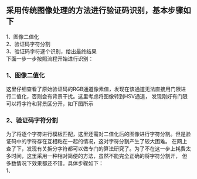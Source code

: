 ## 采用传统图像处理的方法进行验证码识别，基本步骤如下
1、图像二值化  
2、验证码字符分割  
3、验证码字符逐个识别，给出最终结果  
下面一步一步按照流程开始进行识别：  
### 1、图像二值化
这里仔细查看了原始验证码的RGB通道像素值，发现在该通道无法直接用门限进行二值化，否则会有背景干扰。这里考虑将图像转到HSV通道，
发现刚好有门限可以将字符和背景区分开，如下图所示
### 2、验证码字符分割
为了将逐个字符进行模板匹配，这里还需对二值化后的图像进行字符分割。但是验证码中的字符存在互相粘在一起的情况，这对字符分割产生了较大困难。
在网上查了下，发现有关拆分字符都可以做专门的算法研究了。为了不在这一步上耗费太多时间，这里采用一种相对简便的方法，虽然不能完全正确的将字符分割开，
但多数情况下效果都还不错。具体步骤如下：  
1、
